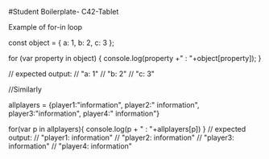 #Student Boilerplate- C42-Tablet

Example of for-in loop

const object = { a: 1, b: 2, c: 3 };

for (var property in object) {
  console.log(property +" : "+object[property]);
}

// expected output:
// "a: 1"
// "b: 2"
// "c: 3"

//Similarly

allplayers = {player1:"information", player2:" information",
              player3:"information", player4:" information"}

for(var p in allplayers){
  console.log(p + " : "+allplayers[p])
}
// expected output:
// "player1: information"
// "player2: information"
// "player3: information"
// "player4: information"




